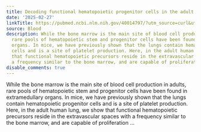 ```yaml
---
title: Decoding functional hematopoietic progenitor cells in the adult human lung
date: '2025-02-27'
linkTitle: https://pubmed.ncbi.nlm.nih.gov/40014797/?utm_source=curl&utm_medium=rss&utm_campaign=journals&utm_content=7603509&fc=None&ff=20250228170956&v=2.18.0.post9+e462414
source: Blood
description: While the bone marrow is the main site of blood cell production in adults,
  rare pools of hematopoietic stem and progenitor cells have been found in extramedullary
  organs. In mice, we have previously shown that the lungs contain hematopoietic progenitor
  cells and is a site of platelet production. Here, in the adult human lung, we show
  that functional hematopoietic precursors reside in the extravascular spaces with
  a frequency similar to the bone marrow, and are capable of proliferation ...
disable_comments: true
---
```

While the bone marrow is the main site of blood cell production in adults, rare pools of hematopoietic stem and progenitor cells have been found in extramedullary organs. In mice, we have previously shown that the lungs contain hematopoietic progenitor cells and is a site of platelet production. Here, in the adult human lung, we show that functional hematopoietic precursors reside in the extravascular spaces with a frequency similar to the bone marrow, and are capable of proliferation ...